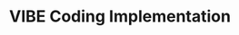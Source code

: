 ---
title: "VIBE Coding Implementation"
description: "Transform your development process with VIBE (Verified, Iterative, Behavioral, Executable) coding methodology for reliable, maintainable AI solutions."
order: 2
---